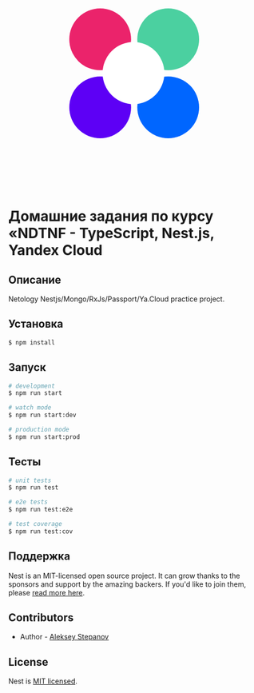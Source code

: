 <p align="center">
  <a href="https://netology.ru/profile/program/ndjs-22" target="blank">
    <svg width="260" height="460" viewBox="0 0 460 460" fill="none" xmlns="http://www.w3.org/2000/svg" class="presentation_circles__YS7r9"><circle r="109.5" transform="matrix(-1 0 0 1 350.5 350.5)" fill="#0066FF"></circle><circle cx="109.5" cy="350.5" r="109.5" fill="#5D00F5"></circle><circle cx="109.5" cy="109.5" r="109.5" fill="#EB236B"></circle><circle cx="350.5" cy="109.5" r="109.5" fill="#4BD0A0"></circle><ellipse cx="227.5" cy="229" rx="109.5" ry="110" fill="white"></ellipse></svg>
  </a>
</p>

<h1 align="">Домашние задания по курсу «NDTNF - TypeScript, Nest.js, Yandex Cloud</h1>

## Описание
<p align="">Netology Nestjs/Mongo/RxJs/Passport/Ya.Cloud practice project.</p>

## Установка

```bash
$ npm install
```

## Запуск

```bash
# development
$ npm run start

# watch mode
$ npm run start:dev

# production mode
$ npm run start:prod
```

## Тесты

```bash
# unit tests
$ npm run test

# e2e tests
$ npm run test:e2e

# test coverage
$ npm run test:cov
```

## Поддержка

Nest is an MIT-licensed open source project. It can grow thanks to the sponsors and support by the amazing backers. If you'd like to join them, please [read more here](https://docs.nestjs.com/support).

## Contributors

- Author - [Aleksey Stepanov](https://github.com/lorentzimys)

## License

Nest is [MIT licensed](LICENSE).
